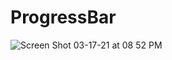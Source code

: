 # ProgressBar
![Screen Shot 03-17-21 at 08 52 PM](https://user-images.githubusercontent.com/69824139/111553395-0fb58b00-8763-11eb-98a2-ed7572fe16e9.PNG)
